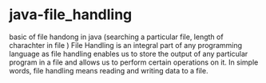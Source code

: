 # java-file_handling
basic of file handong in java (searching a particular file, length of charachter in file )
    File Handling is an integral part of any programming language as file handling enables us to store the output of any particular program in a file and allows us to perform certain operations on it.
    In simple words, file handling means reading and writing data to a file.
